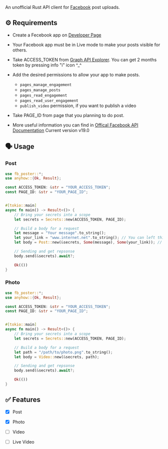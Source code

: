 An unofficial Rust API client for [Facebook](https://facebook.com/) post uploads.

## ⚙️ Requirements

- Create a Fecebook app on [Developer Page](https://developers.facebook.com/)

- Your Facebook app must be in Live mode to make your posts visible for others.

- Take ACCESS_TOKEN from [Graph API Explorer](https://developers.facebook.com/tools/explorer/).
You can get 2 months token by pressing info "i" icon ^_^

- Add the desired permissions to allow your app to make posts.
    - ```pages_manage_engagement```
    - ```pages_manage_posts```
    - ```pages_read_engagement```
    - ```pages_read_user_engagement```
    - ```publish_video``` permission, if you want to publish a video

- Take PAGE_ID from page that you planning to do post.

- More useful information you can find in [Offical Facebook API Documentation](https://developers.facebook.com/docs/graph-api/)
Current version v19.0

## 🗣️ Usage

### Post

```rust
use fb_poster::*;
use anyhow::{Ok, Result};

const ACCESS_TOKEN: &str = "YOUR_ACCESS_TOKEN";
const PAGE_ID: &str = "YOUR_PAGE_ID";


#[tokio::main]
async fn main() -> Result<()> {
    // Bring your secrets into a scope
    let secrets = Secrets::new(ACCESS_TOKEN, PAGE_ID);

    // Build a body for a request
    let message = "Your message".to_string();
    let your_link = "www.internet.net".to_string(); // You can left this field as None,
    let body = Post::new(&secrets, Some(message), Some(your_link)); // if you don't want upload a link

    // Sending and get repsonse
    body.send(&secrets).await?;

    Ok(())
}
```

### Photo

```rust
use fb_poster::*;
use anyhow::{Ok, Result};

const ACCESS_TOKEN: &str = "YOUR_ACCESS_TOKEN";
const PAGE_ID: &str = "YOUR_PAGE_ID";


#[tokio::main]
async fn main() -> Result<()> {
    // Bring your secrets into a scope
    let secrets = Secrets::new(ACCESS_TOKEN, PAGE_ID);

    // Build a body for a request
    let path = "/path/to/photo.png".to_string();
    let body = Video::new(&secrets, path);

    // Sending and get repsonse
    body.send(&secrets).await?;

    Ok(())
}
```

## ✅ Features

- [x] Post
- [x] Photo
- [ ] Video
- [ ] Live Video


